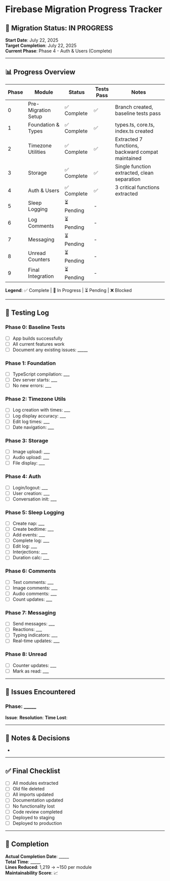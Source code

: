 # Firebase Migration Progress Tracker

## 🚀 Migration Status: IN PROGRESS
**Start Date**: July 22, 2025  
**Target Completion**: July 22, 2025  
**Current Phase**: Phase 4 - Auth & Users (Complete)

---

## 📊 Progress Overview

| Phase | Module | Status | Tests Pass | Notes |
|-------|--------|--------|------------|-------|
| 0 | Pre-Migration Setup | ✅ Complete | ✅ | Branch created, baseline tests pass |
| 1 | Foundation & Types | ✅ Complete | ✅ | types.ts, core.ts, index.ts created |
| 2 | Timezone Utilities | ✅ Complete | ✅ | Extracted 7 functions, backward compat maintained |
| 3 | Storage | ✅ Complete | ✅ | Single function extracted, clean separation |
| 4 | Auth & Users | ✅ Complete | ✅ | 3 critical functions extracted |
| 5 | Sleep Logging | ⏳ Pending | - | |
| 6 | Log Comments | ⏳ Pending | - | |
| 7 | Messaging | ⏳ Pending | - | |
| 8 | Unread Counters | ⏳ Pending | - | |
| 9 | Final Integration | ⏳ Pending | - | |

**Legend**: ✅ Complete | 🚧 In Progress | ⏳ Pending | ❌ Blocked

---

## 🧪 Testing Log

### Phase 0: Baseline Tests
- [ ] App builds successfully
- [ ] All current features work
- [ ] Document any existing issues: _____

### Phase 1: Foundation
- [ ] TypeScript compilation: ___
- [ ] Dev server starts: ___
- [ ] No new errors: ___

### Phase 2: Timezone Utils
- [ ] Log creation with times: ___
- [ ] Log display accuracy: ___
- [ ] Edit log times: ___
- [ ] Date navigation: ___

### Phase 3: Storage
- [ ] Image upload: ___
- [ ] Audio upload: ___
- [ ] File display: ___

### Phase 4: Auth
- [ ] Login/logout: ___
- [ ] User creation: ___
- [ ] Conversation init: ___

### Phase 5: Sleep Logging
- [ ] Create nap: ___
- [ ] Create bedtime: ___
- [ ] Add events: ___
- [ ] Complete log: ___
- [ ] Edit log: ___
- [ ] Interjections: ___
- [ ] Duration calc: ___

### Phase 6: Comments
- [ ] Text comments: ___
- [ ] Image comments: ___
- [ ] Audio comments: ___
- [ ] Count updates: ___

### Phase 7: Messaging
- [ ] Send messages: ___
- [ ] Reactions: ___
- [ ] Typing indicators: ___
- [ ] Real-time updates: ___

### Phase 8: Unread
- [ ] Counter updates: ___
- [ ] Mark as read: ___

---

## 🐛 Issues Encountered

### Phase: _____
**Issue**: 
**Resolution**: 
**Time Lost**: 

---

## 📝 Notes & Decisions

- 

---

## ✅ Final Checklist
- [ ] All modules extracted
- [ ] Old file deleted
- [ ] All imports updated
- [ ] Documentation updated
- [ ] No functionality lost
- [ ] Code review completed
- [ ] Deployed to staging
- [ ] Deployed to production

---

## 🎉 Completion
**Actual Completion Date**: _____  
**Total Time**: _____  
**Lines Reduced**: 1,219 → ~150 per module  
**Maintainability Score**: 📈